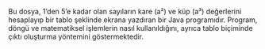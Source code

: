 Bu dosya, 1’den 5’e kadar olan sayıların kare (a²) ve küp (a³) değerlerini hesaplayıp bir tablo şeklinde ekrana yazdıran bir Java programıdır.
Program, döngü ve matematiksel işlemlerin nasıl kullanıldığını, ayrıca tablo biçiminde çıktı oluşturma yöntemini göstermektedir.

